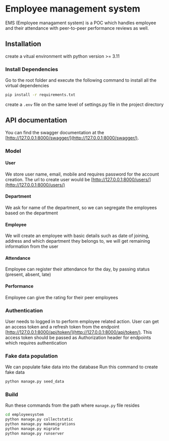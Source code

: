 # Employee management system

EMS (Employee managament system) is a POC which handles employee and their attendance with peer-to-peer performance reviews as well.

## Installation

create a vitual environment with python version >= 3.11

### Install Dependencies
Go to the root folder and execute the following command to install all the virtual dependencies
```bash
pip install -r requirements.txt
```
create a `.env` file on the same level of settings.py file in the project directory

## API documentation
You can find the swagger documentation at the [http://127.0.0.1:8000/swagger/](http://127.0.0.1:8000/swagger/). 
### Model
#### User
We store user name, email, mobile and requires password for the account creation. The url to create user would be [http://127.0.0.1:8000/users/](http://127.0.0.1:8000/users/)
#### Department
We ask for name of the department, so we can segregate the employees based on the department
#### Employee
We will create an employee with basic details such as date of joining, address and which department they belongs to, we will get remaining information from the user
#### Attendance
Employee can register their attendance for the day, by passing status (present, absent, late)
#### Performance
Employee can give the rating for their peer employees
### Authentication
User needs to logged in to perform employee related action. User can get an access token and a refresh token from the endpoint [http://127.0.0.1:8000/api/token/](http://127.0.0.1:8000/api/token/). This access token should be passed as Authorization header for endpoints which requires authentication

### Fake data population
We can populate fake data into the database
Run this command to create fake data
```bash
python manage.py seed_data
```

### Build
Run these commands from the path where `manage.py` file resides
```bash
cd employeesystem
python manage.py collectstatic
python manage.py makemigrations
python manage.py migrate
python manage.py runserver
```

